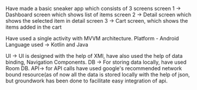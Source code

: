 Have made a basic sneaker app which consists of 3 screens
screen 1 -> Dashboard screen which shows list of items
screen 2 -> Detail screen which shows the selected item in detail
screen 3 -> Cart screen, which shows the items added in the cart

Have used a single activity with MVVM architecture.
Platform - Android
Language used -> Kotlin and Java

UI -> UI is designed with the help of XMl, have also used the help of data binding, Navigation Components.
DB -> For storing data locally, have used Room DB.
API-> for API calls have used google's recommended network bound resource(as of now all the data is stored locally with the help of json, but groundwork has been done to facilitate easy integration of api.
